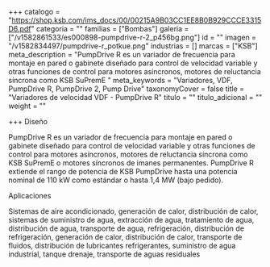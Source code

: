 +++
catalogo = "https://shop.ksb.com/ims_docs/00/00215A9B03CC1EE8B0B929CCCE3315D6.pdf"
categoria = ""
familias = ["Bombas"]
galeria = ["/v1582861533/es000898-pumpdrive-r-2_p456bg.png"]
id = ""
imagen = "/v1582834497/pumpdrive-r_potkue.png"
industrias = []
marcas = ["KSB"]
meta_description = "PumpDrive R es un variador de frecuencia para montaje en pared o gabinete diseñado para control de velocidad variable y otras funciones de control para motores asíncronos, motores de reluctancia síncrona como KSB SuPremE "
meta_keywords = "Variadores, VDF, PumpDrive R, PumpDrive 2, Pump Drive"
taxonomyCover = false
title = "Variadores de velocidad VDF - PumpDrive R"
titulo = ""
titulo_adicional = ""
weight = ""

+++
Diseño

PumpDrive R es un variador de frecuencia para montaje en pared o gabinete diseñado para control de velocidad variable y otras funciones de control para motores asíncronos, motores de reluctancia síncrona como KSB SuPremE o motores síncronos de imanes permanentes. PumpDrive R extiende el rango de potencia de KSB PumpDrive hasta una potencia nominal de 110 kW como estándar o hasta 1,4 MW (bajo pedido).

Aplicaciones

Sistemas de aire acondicionado, generación de calor, distribución de calor, sistemas de suministro de agua, extracción de agua, tratamiento de agua, distribución de agua, transporte de agua, refrigeración, distribución de refrigeración, generación de calor, distribución de calor, transporte de fluidos, distribución de lubricantes refrigerantes, suministro de agua industrial, tanque drenaje, transporte de aguas residuales